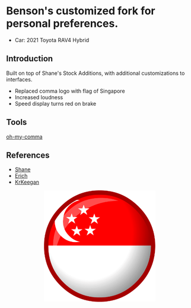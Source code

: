 # Benson's customized fork for personal preferences.
* Car: 2021 Toyota RAV4 Hybrid

## Introduction
Built on top of Shane's Stock Additions, with additional customizations to interfaces.

* Replaced comma logo with flag of Singapore
* Increased loudness
* Speed display turns red on brake

## Tools
[oh-my-comma](https://github.com/emu-sh/.oh-my-comma)

## References
* [Shane](https://github.com/sshane/openpilot)
* [Erich](https://github.com/ErichMoraga/openpilot.git)
* [KrKeegan](https://github.com/krkeegan/openpilot)

<p align="center">
  <img src=".media/sg_flag.png" style="object-fit:fill;
            width:300px;
            height:300px">
</p>
